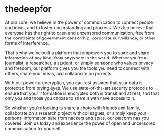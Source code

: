 # thedeepfor

At our core, we believe in the power of communication to connect people and ideas, and to foster understanding and progress. We also believe that everyone has the right to open and uncensored communication, free from the constraints of government censorship, corporate surveillance, or other forms of interference.

That's why we've built a platform that empowers you to store and share information of any kind, from anywhere in the world. Whether you're a journalist, a researcher, a student, or simply someone who values privacy and freedom, our platform gives you the tools you need to connect with others, share your ideas, and collaborate on projects.

With our powerful encryption, you can rest assured that your data is protected from prying eyes. We use state-of-the-art security protocols to ensure that your information is encrypted both in transit and at rest, and that only you and those you choose to share it with have access to it.

So whether you're looking to share a photo with friends and family, collaborate on a research project with colleagues, or simply keep your personal information safe from hackers and spies, our platform has you covered. Join us today and experience the power of open and uncensored communication for yourself!
